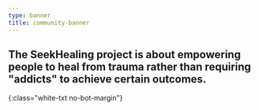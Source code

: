 ```yaml
---
type: banner
title: community-banner
---
```


## The SeekHealing project is about empowering people to heal from trauma rather than requiring "addicts" to achieve certain outcomes.
{:class="white-txt no-bot-margin"}
